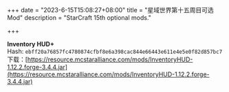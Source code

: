 +++
date        = "2023-6-15T15:08:27+08:00"
title       = "星域世界第十五周目可选 Mod"
description = "StarCraft 15th optional mods."

+++

**Inventory HUD+**  
Hash: `ebff20a76857fc4780874cfbf8e6a398cac844e66443e611e4e5e0f82d857bc7`  
下载：[https://resource.mcstaralliance.com/mods/InventoryHUD-1.12.2.forge-3.4.4.jar](https://resource.mcstaralliance.com/mods/InventoryHUD-1.12.2.forge-3.4.4.jar)